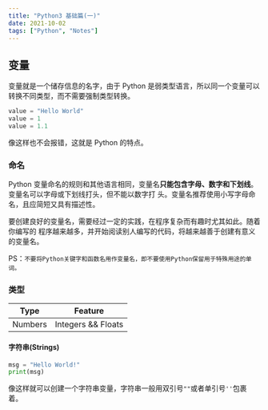 ```yaml
---
title: "Python3 基础篇(一)"
date: 2021-10-02
tags: ["Python", "Notes"]
---
```


## 变量

变量就是一个储存信息的名字，由于 Python 是弱类型语言，所以同一个变量可以转换不同类型，而不需要强制类型转换。

```python
value = "Hello World"
value = 1
value = 1.1
```

像这样也不会报错，这就是 Python 的特点。

### 命名

Python 变量命名的规则和其他语言相同，变量名**只能包含字母、数字和下划线**。变量名可以字母或下划线打头，但不能以数字打
头。变量名推荐使用小写字母命名，且应简短又具有描述性。

要创建良好的变量名，需要经过一定的实践，在程序复杂而有趣时尤其如此。随着你编写的
程序越来越多，并开始阅读别人编写的代码，将越来越善于创建有意义的变量名。

PS：`不要将Python关键字和函数名用作变量名，即不要使用Python保留用于特殊用途的单词。`

### 类型

| Type    | Feature            |
| ------- | ------------------ |
| Numbers | Integers && Floats |

#### 字符串(Strings)

```python
msg = "Hello World!"
print(msg)
```

像这样就可以创建一个字符串变量，字符串一般用双引号`""`或者单引号`''`包裹着。

